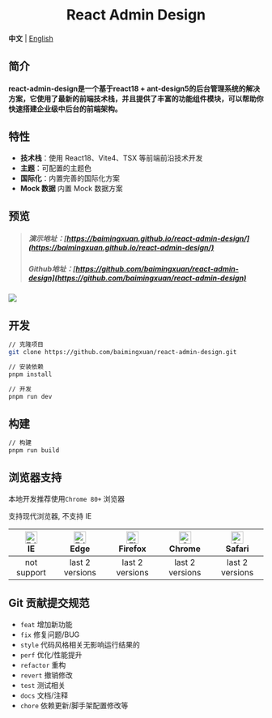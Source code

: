 <h1 align="center">
  React Admin Design
</h1>



**中文** | [English](./README.en-US.md)

## 简介

#### react-admin-design是一个基于react18 + ant-design5的后台管理系统的解决方案，它使用了最新的前端技术栈，并且提供了丰富的功能组件模块，可以帮助你快速搭建企业级中后台的前端架构。

## 特性

- **技术栈**：使用 React18、Vite4、TSX 等前端前沿技术开发
- **主题**：可配置的主题色
- **国际化**：内置完善的国际化方案
- **Mock 数据** 内置 Mock 数据方案

## 预览

> ##### 演示地址：[https://baimingxuan.github.io/react-admin-design/](https://baimingxuan.github.io/react-admin-design/)
>
> ##### Github地址：[https://github.com/baimingxuan/react-admin-design](https://github.com/baimingxuan/react-admin-design)
>

![](https://cdn.jsdelivr.net/gh/baimingxuan/media-store/images/home-vue3.png)

## 开发

```bash
// 克隆项目
git clone https://github.com/baimingxuan/react-admin-design.git

// 安装依赖
pnpm install

// 开发
pnpm run dev
```

## 构建

```bash
// 构建
pnpm run build
```

## 浏览器支持

本地开发推荐使用`Chrome 80+` 浏览器

支持现代浏览器, 不支持 IE

| [<img src="https://raw.githubusercontent.com/alrra/browser-logos/master/src/edge/edge_48x48.png" alt=" Edge" width="24px" height="24px" />](http://godban.github.io/browsers-support-badges/)</br>IE | [<img src="https://raw.githubusercontent.com/alrra/browser-logos/master/src/edge/edge_48x48.png" alt=" Edge" width="24px" height="24px" />](http://godban.github.io/browsers-support-badges/)</br>Edge | [<img src="https://raw.githubusercontent.com/alrra/browser-logos/master/src/firefox/firefox_48x48.png" alt="Firefox" width="24px" height="24px" />](http://godban.github.io/browsers-support-badges/)</br>Firefox | [<img src="https://raw.githubusercontent.com/alrra/browser-logos/master/src/chrome/chrome_48x48.png" alt="Chrome" width="24px" height="24px" />](http://godban.github.io/browsers-support-badges/)</br>Chrome | [<img src="https://raw.githubusercontent.com/alrra/browser-logos/master/src/safari/safari_48x48.png" alt="Safari" width="24px" height="24px" />](http://godban.github.io/browsers-support-badges/)</br>Safari |
| :----------------------------------------------------------: | :----------------------------------------------------------: | :----------------------------------------------------------: | :----------------------------------------------------------: | :----------------------------------------------------------: |
|                         not support                          |                       last 2 versions                        |                       last 2 versions                        |                       last 2 versions                        |                       last 2 versions                        |

## Git 贡献提交规范

- `feat` 增加新功能
- `fix` 修复问题/BUG
- `style` 代码风格相关无影响运行结果的
- `perf` 优化/性能提升
- `refactor` 重构
- `revert` 撤销修改
- `test` 测试相关
- `docs` 文档/注释
- `chore` 依赖更新/脚手架配置修改等

